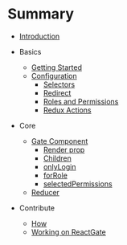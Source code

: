 # Summary

* [Introduction](README.md)

* Basics
    * [Getting Started](GETTINGSTARTED.md)
    * [Configuration](usage/AUTHCONFIG.md)
        * [Selectors](usage/AUTHCONFIG.md#selectors)
        * [Redirect](usage/AUTHCONFIG.md#redirect)
        * [Roles and Permissions](usage/AUTHCONFIG.md#roles)
        * [Redux Actions](usage/AUTHCONFIG.md#redux)
* Core
    * [Gate Component](usage/GATE.md)
        * [Render prop](usage/GATE.md#renderprop)
        * [Children](usage/GATE.md#children)
        * [onlyLogin](usage/GATE.md#onlyLogin)
        * [forRole](usage/GATE.md#forRole)
        * [selectedPermissions](usage/GATE.md#selectedPermissions)
    * [Reducer](usage/REDUCER.md)
* Contribute
    * [How](contribute/CONTRIBUTE.md)
    * [Working on ReactGate](contribute/WORKINGON.md)
